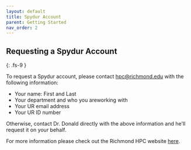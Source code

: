 ```yaml
---
layout: default
title: Spydur Account
parent: Getting Started
nav_order: 2
---
```

## Requesting a Spydur Account
{: .fs-9 }

To request a Spydur account, please contact hpc@richmond.edu with the following information:

- Your name: First and Last
- Your department and who you areworking with
- Your UR email address
- Your UR ID number

Otherwise, contact Dr. Donald directly with the above information and he'll request it on your behalf.

For more information please check out the Richmond HPC website [here](https://spiderweb.richmond.edu./training/login/index.html).
